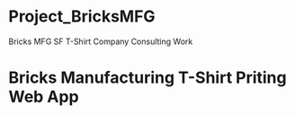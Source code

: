 # Project_BricksMFG
Bricks MFG SF T-Shirt Company Consulting Work

<h1>Bricks Manufacturing T-Shirt Priting Web App</h1>

